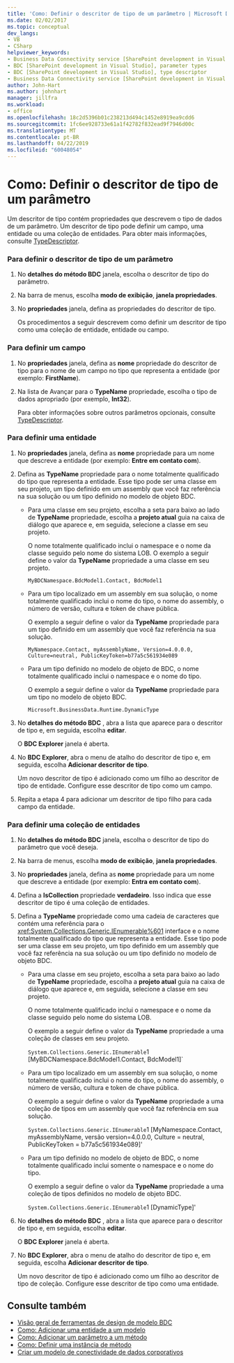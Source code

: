 ```yaml
---
title: 'Como: Definir o descritor de tipo de um parâmetro | Microsoft Docs'
ms.date: 02/02/2017
ms.topic: conceptual
dev_langs:
- VB
- CSharp
helpviewer_keywords:
- Business Data Connectivity service [SharePoint development in Visual Studio], type descriptor
- BDC [SharePoint development in Visual Studio], parameter types
- BDC [SharePoint development in Visual Studio], type descriptor
- Business Data Connectivity service [SharePoint development in Visual Studio], parameter types
author: John-Hart
ms.author: johnhart
manager: jillfra
ms.workload:
- office
ms.openlocfilehash: 18c2d5396b01c238213d494c1452e8919ea9cdd6
ms.sourcegitcommit: 1fc6ee928733e61a1f42782f832ead9f7946d00c
ms.translationtype: MT
ms.contentlocale: pt-BR
ms.lasthandoff: 04/22/2019
ms.locfileid: "60048054"
---
```

# <a name="how-to-define-the-type-descriptor-of-a-parameter"></a>Como: Definir o descritor de tipo de um parâmetro
  Um descritor de tipo contém propriedades que descrevem o tipo de dados de um parâmetro. Um descritor de tipo pode definir um campo, uma entidade ou uma coleção de entidades. Para obter mais informações, consulte [TypeDescriptor](/previous-versions/office/developer/sharepoint-2007/ms543392\(v\=office.12\)).

### <a name="to-define-the-type-descriptor-of-a-parameter"></a>Para definir o descritor de tipo de um parâmetro

1. No **detalhes do método BDC** janela, escolha o descritor de tipo do parâmetro.

2. Na barra de menus, escolha **modo de exibição**, **janela propriedades**.

3. No **propriedades** janela, defina as propriedades do descritor de tipo.

     Os procedimentos a seguir descrevem como definir um descritor de tipo como uma coleção de entidade, entidade ou campo.

### <a name="to-define-a-field"></a>Para definir um campo

1. No **propriedades** janela, defina as **nome** propriedade do descritor de tipo para o nome de um campo no tipo que representa a entidade (por exemplo: **FirstName**).

2. Na lista de Avançar para o **TypeName** propriedade, escolha o tipo de dados apropriado (por exemplo, **Int32**).

     Para obter informações sobre outros parâmetros opcionais, consulte [TypeDescriptor](/previous-versions/office/developer/sharepoint-2007/ms543392\(v\=office.12\)).

### <a name="to-define-an-entity"></a>Para definir uma entidade

1. No **propriedades** janela, defina as **nome** propriedade para um nome que descreve a entidade (por exemplo: **Entre em contato com**).

2. Defina as **TypeName** propriedade para o nome totalmente qualificado do tipo que representa a entidade. Esse tipo pode ser uma classe em seu projeto, um tipo definido em um assembly que você faz referência na sua solução ou um tipo definido no modelo de objeto BDC.

    - Para uma classe em seu projeto, escolha a seta para baixo ao lado de **TypeName** propriedade, escolha a **projeto atual** guia na caixa de diálogo que aparece e, em seguida, selecione a classe em seu projeto.

         O nome totalmente qualificado inclui o namespace e o nome da classe seguido pelo nome do sistema LOB. O exemplo a seguir define o valor da **TypeName** propriedade a uma classe em seu projeto.

         `MyBDCNamespace.BdcModel1.Contact, BdcModel1`

    - Para um tipo localizado em um assembly em sua solução, o nome totalmente qualificado inclui o nome do tipo, o nome do assembly, o número de versão, cultura e token de chave pública.

         O exemplo a seguir define o valor da **TypeName** propriedade para um tipo definido em um assembly que você faz referência na sua solução.

         `MyNamespace.Contact, myAssemblyName, Version=4.0.0.0, Culture=neutral, PublicKeyToken=b77a5c561934e089`

    - Para um tipo definido no modelo de objeto de BDC, o nome totalmente qualificado inclui o namespace e o nome do tipo.

         O exemplo a seguir define o valor da **TypeName** propriedade para um tipo no modelo de objeto BDC.

         `Microsoft.BusinessData.Runtime.DynamicType`

3. No **detalhes do método BDC** , abra a lista que aparece para o descritor de tipo e, em seguida, escolha **editar**.

     O **BDC Explorer** janela é aberta.

4. No **BDC Explorer**, abra o menu de atalho do descritor de tipo e, em seguida, escolha **Adicionar descritor de tipo**.

     Um novo descritor de tipo é adicionado como um filho ao descritor de tipo de entidade. Configure esse descritor de tipo como um campo.

5. Repita a etapa 4 para adicionar um descritor de tipo filho para cada campo da entidade.

### <a name="to-define-a-collection-of-entities"></a>Para definir uma coleção de entidades

1. No **detalhes do método BDC** janela, escolha o descritor de tipo do parâmetro que você deseja.

2. Na barra de menus, escolha **modo de exibição**, **janela propriedades**.

3. No **propriedades** janela, defina as **nome** propriedade para um nome que descreve a entidade (por exemplo: **Entra em contato com**).

4. Defina a **IsCollection** propriedade **verdadeiro**. Isso indica que esse descritor de tipo é uma coleção de entidades.

5. Defina a **TypeName** propriedade como uma cadeia de caracteres que contém uma referência para o <xref:System.Collections.Generic.IEnumerable%601> interface e o nome totalmente qualificado do tipo que representa a entidade. Esse tipo pode ser uma classe em seu projeto, um tipo definido em um assembly que você faz referência na sua solução ou um tipo definido no modelo de objeto BDC.

   - Para uma classe em seu projeto, escolha a seta para baixo ao lado de **TypeName** propriedade, escolha a **projeto atual** guia na caixa de diálogo que aparece e, em seguida, selecione a classe em seu projeto.

      O nome totalmente qualificado inclui o namespace e o nome da classe seguido pelo nome do sistema LOB.

      O exemplo a seguir define o valor da **TypeName** propriedade a uma coleção de classes em seu projeto.

      `System.Collections.Generic.IEnumerable`1 [MyBDCNamespace.BdcModel1.Contact, BdcModel1]`

   - Para um tipo localizado em um assembly em sua solução, o nome totalmente qualificado inclui o nome do tipo, o nome do assembly, o número de versão, cultura e token de chave pública.

      O exemplo a seguir define o valor da **TypeName** propriedade a uma coleção de tipos em um assembly que você faz referência em sua solução.

      `System.Collections.Generic.IEnumerable`1 [MyNamespace.Contact, myAssemblyName, versão version=4.0.0.0, Culture = neutral, PublicKeyToken = b77a5c561934e089]'

   - Para um tipo definido no modelo de objeto de BDC, o nome totalmente qualificado inclui somente o namespace e o nome do tipo.

      O exemplo a seguir define o valor da **TypeName** propriedade a uma coleção de tipos definidos no modelo de objeto BDC.

      `System.Collections.Generic.IEnumerable`1 [DynamicType]'

6. No **detalhes do método BDC** , abra a lista que aparece para o descritor de tipo e, em seguida, escolha **editar**.

    O **BDC Explorer** janela é aberta.

7. No **BDC Explorer**, abra o menu de atalho do descritor de tipo e, em seguida, escolha **Adicionar descritor de tipo**.

    Um novo descritor de tipo é adicionado como um filho ao descritor de tipo de coleção. Configure esse descritor de tipo como uma entidade.

## <a name="see-also"></a>Consulte também
- [Visão geral de ferramentas de design de modelo BDC](../sharepoint/bdc-model-design-tools-overview.md)
- [Como: Adicionar uma entidade a um modelo](../sharepoint/how-to-add-an-entity-to-a-model.md)
- [Como: Adicionar um parâmetro a um método](../sharepoint/how-to-add-a-parameter-to-a-method.md)
- [Como: Definir uma instância de método](../sharepoint/how-to-define-a-method-instance.md)
- [Criar um modelo de conectividade de dados corporativos](../sharepoint/designing-a-business-data-connectivity-model.md)

